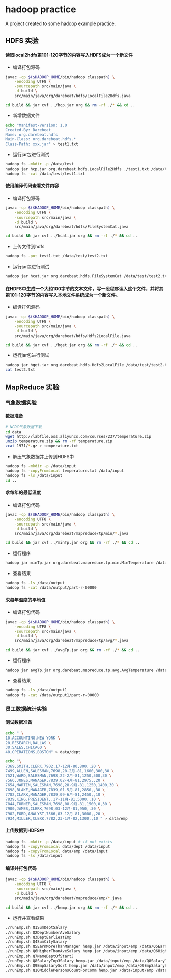 # hadoop practice

A project created to some hadoop example practice. 

## HDFS 实验

#### 读取local2hdfs第101-120字节的内容写入HDFS成为一个新文件

+ 编译打包源码
```sh
javac -cp $($HADOOP_HOME/bin/hadoop classpath) \
    -encoding UTF8 \
    -sourcepath src/main/java \
    -d build \
    src/main/java/org/darebeat/hdfs/LocalFile2Hdfs.java

cd build && jar cvf ../hcp.jar org && rm -rf ./* && cd ..
```

+ 新增数据文件
```sh
echo "Manifest-Version: 1.0
Created-By: Darebeat
Name: org.darebeat.hdfs
Main-Class: org.darebeat.hdfs.*
Class-Path: xxx.jar" > test1.txt
```

+ 运行jar包进行测试
```sh
hadoop fs -mkdir -p /data/test
hadoop jar hcp.jar org.darebeat.hdfs.LocalFile2Hdfs ./test1.txt /data/test/test1.txt
hadoop fs -cat /data/test/test1.txt
```

#### 使用编译代码查看文件内容

+ 编译打包源码
```sh
javac -cp $($HADOOP_HOME/bin/hadoop classpath) \
    -encoding UTF8 \
    -sourcepath src/main/java \
    -d build \
    src/main/java/org/darebeat/hdfs/FileSystemCat.java

cd build && jar cvf ../hcat.jar org && rm -rf ./* && cd ..
```

+ 上传文件到hdfs
```sh
hadoop fs -put test1.txt /data/test/test2.txt
```

+ 运行jar包进行测试
```sh
hadoop jar hcat.jar org.darebeat.hdfs.FileSystemCat /data/test/test2.txt
```

#### 在HDFS中生成一个大约100字节的文本文件，写一段程序读入这个文件，并将其第101-120字节的内容写入本地文件系统成为一个新文件。

+ 编译打包源码
```sh
javac -cp $($HADOOP_HOME/bin/hadoop classpath) \
    -encoding UTF8 \
    -sourcepath src/main/java \
    -d build \
    src/main/java/org/darebeat/hdfs/Hdfs2LocalFile.java

cd build && jar cvf ../hget.jar org && rm -rf ./* && cd ..
```

+ 运行jar包进行测试
```sh
hadoop jar hget.jar org.darebeat.hdfs.Hdfs2LocalFile /data/test/test2.txt test2.txt
cat test2.txt
```

## MapReduce 实验

### 气象数据实验

#### 数据准备
```sh
# NCDC气象数据下载
cd data
wget http://labfile.oss.aliyuncs.com/courses/237/temperature.zip
unzip temperature.zip && rm -rf temperature.zip
zcat 1971/*.gz > temperature.txt
```

+ 解压气象数据并上传到HDFS中

```sh
hadoop fs -mkdir -p /data/input
hadoop fs -copyFromLocal temperature.txt /data/input
hadoop fs -ls /data/input
cd ..
```

#### 求每年的最低温度
+ 编译打包代码
```sh
javac -cp $($HADOOP_HOME/bin/hadoop classpath) \
    -encoding UTF8 \
    -sourcepath src/main/java \
    -d build \
    src/main/java/org/darebeat/mapreduce/tp/min/*.java

cd build && jar cvf ../minTp.jar org && rm -rf ./* && cd ..
```

+ 运行程序
```sh
hadoop jar minTp.jar org.darebeat.mapreduce.tp.min.MinTemperature /data/input/temperature.txt /data/output
```

+ 查看结果
```sh
hadoop fs -ls /data/output
hadoop fs -cat /data/output/part-r-00000
```

#### 求每年温度的平均值
+ 编译打包代码
```sh
javac -cp $($HADOOP_HOME/bin/hadoop classpath) \
    -encoding UTF8 \
    -sourcepath src/main/java \
    -d build \
    src/main/java/org/darebeat/mapreduce/tp/avg/*.java

cd build && jar cvf ../avgTp.jar org && rm -rf ./* && cd ..
```

+ 运行程序
```sh
hadoop jar avgTp.jar org.darebeat.mapreduce.tp.avg.AvgTemperature /data/input/temperature.txt /data/output1
```

+ 查看结果
```sh
hadoop fs -ls /data/output1
hadoop fs -cat /data/output1/part-r-00000
```

### 员工数据统计实验

#### 测试数据准备
```sh
echo " \
10,ACCOUNTING,NEW YORK \
20,RESEARCH,DALLAS \
30,SALES,CHICAGO \
40,OPERATIONS,BOSTON" > data/dept

echo "\
7369,SMITH,CLERK,7902,17-12月-80,800,,20 \
7499,ALLEN,SALESMAN,7698,20-2月-81,1600,300,30 \
7521,WARD,SALESMAN,7698,22-2月-81,1250,500,30 \
7566,JONES,MANAGER,7839,02-4月-81,2975,,20 \
7654,MARTIN,SALESMAN,7698,28-9月-81,1250,1400,30 \
7698,BLAKE,MANAGER,7839,01-5月-81,2850,,30 \
7782,CLARK,MANAGER,7839,09-6月-81,2450,,10 \
7839,KING,PRESIDENT,,17-11月-81,5000,,10 \
7844,TURNER,SALESMAN,7698,08-9月-81,1500,0,30 \
7900,JAMES,CLERK,7698,03-12月-81,950,,30 \
7902,FORD,ANALYST,7566,03-12月-81,3000,,20 \
7934,MILLER,CLERK,7782,23-1月-82,1300,,10 " > data/emp
```

#### 上传数据到HDFS中

```sh
hadoop fs -mkdir -p /data/input # if not exists
hadoop fs -copyFromLocal data/dept /data/input
hadoop fs -copyFromLocal data/emp /data/input
hadoop fs -ls /data/input
```

#### 编译并打包代码
```sh
javac -cp $($HADOOP_HOME/bin/hadoop classpath) \
    -encoding UTF8 \
    -sourcepath src/main/java \
    -d build \
    src/main/java/org/darebeat/mapreduce/emp/*.java

cd build && jar cvf ../hemp.jar org && rm -rf ./* && cd ..
```

+ 运行并查看结果
```sh
./runEmp.sh Q1SumDeptSalary
./runEmp.sh Q2DeptNumberAveSalary
./runEmp.sh Q3DeptEarliestEmp
./runEmp.sh Q4SumCitySalary
./runEmp.sh Q5EarnMoreThanManager hemp.jar /data/input/emp /data/Q5EarnMoreThanManager
./runEmp.sh Q6HigherThanAveSalary hemp.jar /data/input/emp /data/Q6HigherThanAveSalary
./runEmp.sh Q7NameDeptOfStartJ
./runEmp.sh Q8SalaryTop3Salary hemp.jar /data/input/emp /data/Q8SalaryTop3Salary
./runEmp.sh Q9EmpSalarySort hemp.jar /data/input/emp /data/Q9EmpSalarySort
./runEmp.sh Q10MiddlePersonsCountForComm hemp.jar /data/input/emp /data/Q10MiddlePersonsCountForComm
```